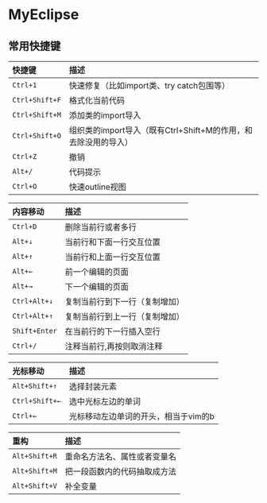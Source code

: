 # MyEclipse
## 常用快捷键
快捷键 | 描述
:---------|:----------------
`Ctrl+1` | 快速修复（比如import类、try catch包围等）
`Ctrl+Shift+F` | 格式化当前代码
`Ctrl+Shift+M` | 添加类的import导入
`Ctrl+Shift+O` | 组织类的import导入（既有Ctrl+Shift+M的作用，和去除没用的导入）
`Ctrl+Z` | 撤销
`Alt+/` | 代码提示
`Ctrl+O` | 快速outline视图

内容移动 | 描述
:---------|:---------------
`Ctrl+D` | 删除当前行或者多行
`Alt+↓` | 当前行和下面一行交互位置
`Alt+↑` | 当前行和上面一行交互位置
`Alt+←` | 前一个编辑的页面
`Alt+→` | 下一个编辑的页面
`Ctrl+Alt+↓` | 复制当前行到下一行（复制增加）
`Ctrl+Alt+↑` | 复制当前行到上一行（复制增加）
`Shift+Enter` | 在当前行的下一行插入空行
`Ctrl+/` | 注释当前行,再按则取消注释


光标移动 | 描述
:---------|:----------------
`Alt+Shift+↑` | 	选择封装元素
`Ctrl+Shift+←` | 选中光标左边的单词
`Ctrl+←` | 光标移动左边单词的开头，相当于vim的b


重构 | 描述
:---------|:----------------
`Alt+Shift+R` | 重命名方法名、属性或者变量名
`Alt+Shift+M` | 把一段函数内的代码抽取成方法
`Alt+Shift+V` | 补全变量